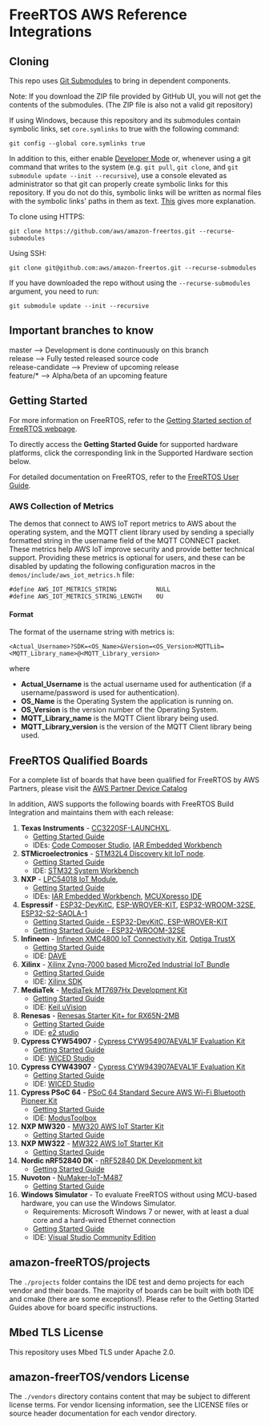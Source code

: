 # FreeRTOS AWS Reference Integrations

## Cloning
This repo uses [Git Submodules](https://git-scm.com/book/en/v2/Git-Tools-Submodules) to bring in dependent components.

Note: If you download the ZIP file provided by GitHub UI, you will not get the contents of the submodules. (The ZIP file is also not a valid git repository)

If using Windows, because this repository and its submodules contain symbolic links, set `core.symlinks` to true with the following command:
```
git config --global core.symlinks true
```
In addition to this, either enable [Developer Mode](https://docs.microsoft.com/en-us/windows/apps/get-started/enable-your-device-for-development) or, whenever using a git command that writes to the system (e.g. `git pull`, `git clone`, and `git submodule update --init --recursive`), use a console elevated as administrator so that git can properly create symbolic links for this repository. If you do not do this, symbolic links will be written as normal files with the symbolic links' paths in them as text. [This](https://blogs.windows.com/windowsdeveloper/2016/12/02/symlinks-windows-10/) gives more explanation.

To clone using HTTPS:
```
git clone https://github.com/aws/amazon-freertos.git --recurse-submodules
```
Using SSH:
```
git clone git@github.com:aws/amazon-freertos.git --recurse-submodules
```

If you have downloaded the repo without using the `--recurse-submodules` argument, you need to run:
```
git submodule update --init --recursive
```

## Important branches to know
master            --> Development is done continuously on this branch  
release           --> Fully tested released source code  
release-candidate --> Preview of upcoming release  
feature/*         --> Alpha/beta of an upcoming feature  

## Getting Started

For more information on FreeRTOS, refer to the [Getting Started section of FreeRTOS webpage](https://aws.amazon.com/freertos).

To directly access the **Getting Started Guide** for supported hardware platforms, click the corresponding link in the Supported Hardware section below.

For detailed documentation on FreeRTOS, refer to the [FreeRTOS User Guide](https://aws.amazon.com/documentation/freertos).

### AWS Collection of Metrics

The demos that connect to AWS IoT report metrics to AWS about the operating system, and the MQTT client library used by sending a specially formatted string in the username field of the MQTT CONNECT packet. These metrics help AWS IoT improve security and provide better technical support. Providing these metrics is optional for users, and these can be disabled by updating the following configuration macros in the `demos/include/aws_iot_metrics.h` file:

```
#define AWS_IOT_METRICS_STRING           NULL
#define AWS_IOT_METRICS_STRING_LENGTH    0U
```

#### Format

The format of the username string with metrics is:

```
<Actual_Username>?SDK=<OS_Name>&Version=<OS_Version>MQTTLib=<MQTT_Library_name>@<MQTT_Library_version>
```

where

* **Actual_Username** is the actual username used for authentication (if a username/password is used for authentication).
* **OS_Name** is the Operating System the application is running on.
* **OS_Version** is the version number of the Operating System.
* **MQTT_Library_name** is the MQTT Client library being used.
* **MQTT_Library_version** is the version of the MQTT Client library being used.

## FreeRTOS Qualified Boards

For a complete list of boards that have been qualified for FreeRTOS by AWS Partners, please visit the [AWS Partner Device Catalog](https://devices.amazonaws.com/search?page=1&sv=freertos)

In addition, AWS supports the following boards with FreeRTOS Build Integration and maintains them with each release:

1. **Texas Instruments** - [CC3220SF-LAUNCHXL](https://devices.amazonaws.com/detail/a3G0L00000AANtaUAH/SimpleLink-Wi-Fi%C2%AE-CC3220SF-Wireless-Microcontroller-LaunchPad-Development-Kit).
    * [Getting Started Guide](https://docs.aws.amazon.com/freertos/latest/userguide/getting_started_ti.html)
    * IDEs: [Code Composer Studio](http://www.ti.com/tools-software/ccs.html), [IAR Embedded Workbench](https://www.iar.com/iar-embedded-workbench/partners/texas-instruments)
2. **STMicroelectronics** - [STM32L4 Discovery kit IoT node](https://devices.amazonaws.com/detail/a3G0L00000AANsWUAX/STM32L4-Discovery-Kit-IoT-Node).
    * [Getting Started Guide](https://docs.aws.amazon.com/freertos/latest/userguide/getting_started_st.html)
    * IDE: [STM32 System Workbench](http://openstm32.org/HomePage)
3. **NXP** - [LPC54018 IoT Module](https://devices.amazonaws.com/detail/a3G0L00000AANtAUAX/LPC54018-IoT-Solution), 
    * [Getting Started Guide](https://docs.aws.amazon.com/freertos/latest/userguide/getting_started_nxp.html)
    * IDEs: [IAR Embedded Workbench](https://www.iar.com/iar-embedded-workbench/partners/nxp), [MCUXpresso IDE](https://www.nxp.com/mcuxpresso/ide/download)
4. **Espressif** - [ESP32-DevKitC](https://devices.amazonaws.com/detail/a3G0L00000AANtjUAH/ESP32-WROOM-32-DevKitC), [ESP-WROVER-KIT](https://devices.amazonaws.com/detail/a3G0L00000AANtlUAH/ESP-WROVER-KIT), [ESP32-WROOM-32SE](https://devices.amazonaws.com/detail/a3G0L00000AANtjUAH/ESP32-WROOM-32-DevKitC), [ESP32-S2-SAOLA-1](https://devices.amazonaws.com/detail/a3G0h00000AkFngEAF/ESP32-S2-Saola-1)
    * [Getting Started Guide - ESP32-DevKitC, ESP-WROVER-KIT](https://docs.aws.amazon.com/freertos/latest/userguide/getting_started_espressif.html)
    * [Getting Started Guide - ESP32-WROOM-32SE](https://docs.aws.amazon.com/freertos/latest/userguide/getting_started_esp32wroom-32se.html)
5. **Infineon** - [Infineon XMC4800 IoT Connectivity Kit](https://devices.amazonaws.com/detail/a3G0L00000AANsbUAH/XMC4800-IoT-FreeRTOS-Connectivity-Kit-WiFi), [Optiga TrustX](https://devices.amazonaws.com/detail/a3G0h000007712QEAQ/OPTIGA%E2%84%A2-Trust-X-Security-Solution)
    * [Getting Started Guide](https://docs.aws.amazon.com/freertos/latest/userguide/getting_started_infineon.html)
    * IDE: [DAVE](https://infineoncommunity.com/dave-download_ID645)
6. **Xilinx** - [Xilinx Zynq-7000 based MicroZed Industrial IoT Bundle](https://devices.amazonaws.com/detail/a3G0L00000AANtqUAH/MicroZed-IIoT-Bundle-with-FreeRTOS)
    * [Getting Started Guide](https://docs.aws.amazon.com/freertos/latest/userguide/getting_started_xilinx.html)
    * IDE: [Xilinx SDK](https://www.xilinx.com/products/design-tools/embedded-software/sdk.html)
7. **MediaTek** - [MediaTek MT7697Hx Development Kit](https://devices.amazonaws.com/detail/a3G0L00000AAOmPUAX/MT7697Hx-Development-Kit)
    * [Getting Started Guide](https://docs.aws.amazon.com/freertos/latest/userguide/getting_started_mediatek.html)
    * IDE: [Keil uVision](http://www2.keil.com/mdk5/install/)
8. **Renesas** - [Renesas Starter Kit+ for RX65N-2MB](https://devices.amazonaws.com/detail/a3G0L00000AAOkeUAH/Renesas-Starter-Kit+-for-RX65N-2MB)
    * [Getting Started Guide](https://docs.aws.amazon.com/freertos/latest/userguide/getting_started_renesas.html)
    * IDE: [e2 studio](https://www.renesas.com/us/en/products/software-tools/tools/ide/e2studio.html)
9. **Cypress CYW54907** - [Cypress CYW954907AEVAL1F Evaluation Kit](https://devices.amazonaws.com/detail/a3G0L00000AAPg5UAH/CYW954907AEVAL1F)
    * [Getting Started Guide](https://docs.aws.amazon.com/freertos/latest/userguide/getting_started_cypress_54.html)
    * IDE: [WICED Studio](https://community.cypress.com/community/wiced-wifi)
10. **Cypress CYW43907** - [Cypress CYW943907AEVAL1F Evaluation Kit](https://devices.amazonaws.com/detail/a3G0L00000AAPg0UAH/CYW943907AEVAL1F)
    * [Getting Started Guide](https://docs.aws.amazon.com/freertos/latest/userguide/getting_started_cypress_43.html)
    * IDE: [WICED Studio](https://community.cypress.com/community/wiced-wifi)
11. **Cypress PSoC 64** - [PSoC 64 Standard Secure AWS Wi-Fi Bluetooth Pioneer Kit](https://devices.amazonaws.com/detail/a3G0h0000088AgXEAU/PSoC%C2%AE-64-Standard-Secure-AWS-Wi-Fi-Bluetooth-Pioneer-Kit)
    * [Getting Started Guide](https://docs.aws.amazon.com/freertos/latest/userguide/getting_started_cypress_psoc64.html)
    * IDE: [ModusToolbox](https://www.cypress.com/products/modustoolbox-software-environment)
12. **NXP MW320** - [MW320 AWS IoT Starter Kit](https://devices.amazonaws.com/detail/a3G0h000000OaRnEAK/MW320-AWS-IoT-Starter-Kit)
    * [Getting Started Guide](https://docs.aws.amazon.com/freertos/latest/userguide/getting_started_mw32x.html)
13. **NXP MW322** - [MW322 AWS IoT Starter Kit](https://devices.amazonaws.com/detail/a3G0h000000OblKEAS/MW322-AWS-IoT-Starter-Kit)
    * [Getting Started Guide](https://docs.aws.amazon.com/freertos/latest/userguide/getting_started_mw32x.html)
14. **Nordic nRF52840 DK** - [nRF52840 DK Development kit](https://devices.amazonaws.com/detail/a3G0L00000AANtrUAH/nRF52840-Development-Kit)
    * [Getting Started Guide](https://docs.aws.amazon.com/freertos/latest/userguide/getting_started_nordic.html)  
15. **Nuvoton** - [NuMaker-IoT-M487](https://devices.amazonaws.com/detail/a3G0h000000Tg9cEAC/NuMaker-IoT-M487)
    * [Getting Started Guide](https://docs.aws.amazon.com/freertos/latest/userguide/getting-started-nuvoton-m487.html)
16. **Windows Simulator** - To evaluate FreeRTOS without using MCU-based hardware, you can use the Windows Simulator.
    * Requirements: Microsoft Windows 7 or newer, with at least a dual core and a hard-wired Ethernet connection
    * [Getting Started Guide](https://docs.aws.amazon.com/freertos/latest/userguide/getting_started_windows.html)
    * IDE: [Visual Studio Community Edition](https://www.visualstudio.com/downloads/)


## amazon-freeRTOS/projects
The ```./projects``` folder contains the IDE test and demo projects for each vendor and their boards. The majority of boards can be built with both IDE and cmake (there are some exceptions!). Please refer to the Getting Started Guides above for board specific instructions.

## Mbed TLS License
This repository uses Mbed TLS under Apache 2.0.

## amazon-freerTOS/vendors License
The `./vendors` directory contains content that may be subject to different license terms. For vendor licensing information, see the LICENSE files or source header documentation for each vendor directory.

